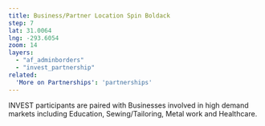 ```yaml
---
title: Business/Partner Location Spin Boldack
step: 7
lat: 31.0064 
lng: -293.6054
zoom: 14
layers:
  - "af_adminborders"
  - "invest_partnership"
related:
  'More on Partnerships': 'partnerships'
---
```


INVEST participants are paired with Businesses involved in high demand markets including Education, Sewing/Tailoring, Metal work and Healthcare.
